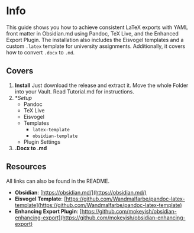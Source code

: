 # Info

This guide shows you how to achieve consistent LaTeX exports with YAML front matter in Obsidian.md using Pandoc, TeX Live, and the Enhanced Export Plugin. The installation also includes the Eisvogel templates and a custom `.latex` template for university assignments. Additionally, it covers how to convert `.docx` to `.md`.

## Covers

1. **Install**  Just download the release and extract it. Move the whole Folder into your Vault. Read Tutorial.md for instructions.
2. **Setup*
   - Pandoc
   - TeX Live
   - Eisvogel
   - Templates
     - `latex-template`
     - `obsidian-template`
   - Plugin Settings
3. **.Docx to .md**

## Resources

All links can also be found in the README.

- **Obsidian**: [https://obsidian.md/](https://obsidian.md/)
- **Eisvogel Template**: [https://github.com/Wandmalfarbe/pandoc-latex-template](https://github.com/Wandmalfarbe/pandoc-latex-template)
- **Enhancing Export Plugin**: [https://github.com/mokeyish/obsidian-enhancing-export](https://github.com/mokeyish/obsidian-enhancing-export)